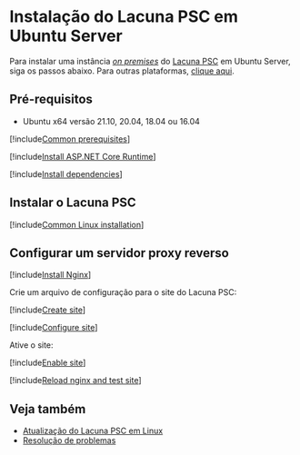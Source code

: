 ﻿# Instalação do Lacuna PSC em Ubuntu Server

Para instalar uma instância [*on premises*](../index.md) do [Lacuna PSC](../../index.md) em Ubuntu Server, siga os passos abaixo. Para outras plataformas, [clique aqui](../index.md).

## Pré-requisitos

* Ubuntu x64 versão 21.10, 20.04, 18.04 ou 16.04

[!include[Common prerequisites](../includes/common-requisites.md)]

[!include[Install ASP.NET Core Runtime](../../../includes/linux/ubuntu/install-aspnetcore-31.md)]

[!include[Install dependencies](../../../includes/linux/ubuntu/install-dependencies.md)]

## Instalar o Lacuna PSC

[!include[Common Linux installation](includes/common-linux-install.md)]

## Configurar um servidor proxy reverso

[!include[Install Nginx](../../../includes/linux/ubuntu/install-nginx.md)]

Crie um arquivo de configuração para o site do Lacuna PSC:

[!include[Create site](../../../../../includes/psc/ubuntu/create-site.md)]

[!include[Configure site](includes/configure-site.md)]

Ative o site:

[!include[Enable site](../../../../../includes/psc/ubuntu/enable-site.md)]

[!include[Reload nginx and test site](includes/reload-and-test.md)]

## Veja também

* [Atualização do Lacuna PSC em Linux](update.md)
* [Resolução de problemas](troubleshoot/index.md)
